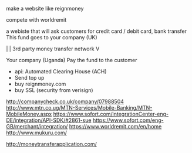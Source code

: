 make a website like reignmoney

compete with worldremit



 a webiste that will ask customers for credit card / debit card, bank transfer
 This fund goes to your company (UK)

   | 
   |  3rd party money transfer network 
   V

 Your company (Uganda)
 Pay the fund to the customer

* api: Automated Clearing House (ACH)
* Send top up
* buy reignmoney.com
* buy SSL (security from verisign)

http://companycheck.co.uk/company/07988504
http://www.mtn.co.ug/MTN-Services/Mobile-Banking/MTN-MobileMoney.aspx
https://www.sofort.com/integrationCenter-eng-DE/integration/API-SDK/#2861-sue
https://www.sofort.com/eng-GB/merchant/integration/
https://www.worldremit.com/en/home
http://www.mukuru.com/

http://moneytransferapplication.com/